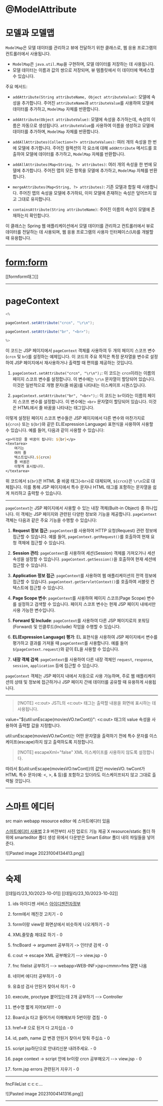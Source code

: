 


# @ModelAttribute


# 모델과 모델맵

`ModelMap`은 모델 데이터를 관리하고 뷰에 전달하기 위한 클래스로, 웹 응용 프로그램의 컨트롤러에서 사용됩니다. 

- `ModelMap`은 `java.util.Map`을 구현하며, 모델 데이터를 저장하는 데 사용됩니다.
- 모델 데이터는 이름과 값의 쌍으로 저장되며, 뷰 템플릿에서 이 데이터에 액세스할 수 있습니다.

주요 메서드:

- `addAttribute(String attributeName, Object attributeValue)`: 모델에 속성을 추가합니다. 
   주어진 `attributeName`과 `attributeValue`를 사용하여 모델에 데이터를 추가하고, 
   `ModelMap` 자체를 반환합니다.

- `addAttribute(Object attributeValue)`: 모델에 속성을 추가하는데, 속성의 이름은 자동으로 생성됩니다. 
   `attributeValue`를 사용하여 이름을 생성하고 모델에 데이터를 추가하며, `ModelMap` 자체를 반환합니다.

- `addAllAttributes(Collection<?> attributeValues)`: 여러 개의 속성을 한 번에 모델에 추가합니다. 
  주어진 컬렉션의 각 요소에 대해 `addAttribute` 메서드를 호출하여 모델에 데이터를 추가하고, `ModelMap` 자체를 반환합니다.

- `addAllAttributes(Map<String, ?> attributes)`: 여러 개의 속성을 한 번에 모델에 추가합니다. 
   주어진 맵의 모든 항목을 모델에 추가하고, `ModelMap` 자체를 반환합니다.

- `mergeAttributes(Map<String, ?> attributes)`: 기존 모델과 합칠 때 사용합니다. 
   주어진 맵의 속성을 모델에 추가하되, 이미 모델에 존재하는 속성은 덮어쓰지 않고 그대로 유지합니다.

- `containsAttribute(String attributeName)`: 주어진 이름의 속성이 모델에 존재하는지 확인합니다.

이 클래스는 Spring 웹 애플리케이션에서 모델 데이터를 관리하고 컨트롤러에서 뷰로 데이터를 전달하는 데 사용되며, 웹 응용 프로그램의 사용자 인터페이스(UI)를 개발할 때 유용합니다.

---
# <form:form>
[[formform태그]]


---

# pageContext

```java
<% 

pageContext.setAttribute("crcn", "\r\n"); 

pageContext.setAttribute("br", "<br>"); 

%>

```

이 코드는 JSP 페이지에서 `pageContext` 객체를 사용하여 두 개의 페이지 스코프 변수(`crcn` 및 `br`)를 설정하는 예제입니다. 
이 코드의 주요 목적은 특정 문자열을 변수로 설정하여 JSP 페이지에서 재사용하거나 출력할 때 편의를 제공하는 것입니다.

1. `pageContext.setAttribute("crcn", "\r\n");`: 이 코드는 `crcn`이라는 이름의 페이지 스코프 변수를 설정합니다. 
    이 변수에는 `\r\n` 문자열이 할당되어 있습니다. 이것은 일반적으로 개행 문자(줄 바꿈)를 나타내는 이스케이프 시퀀스입니다.

3. `pageContext.setAttribute("br", "<br>");`: 이 코드는 `br`이라는 이름의 페이지 스코프 변수를 설정합니다. 
    이 변수에는 `<br>` 문자열이 할당되어 있습니다. 이것은 HTML에서 줄 바꿈을 나타내는 태그입니다.

이렇게 설정된 페이지 스코프 변수들은 JSP 페이지에서 다른 변수와 마찬가지로 `${crcn}` 또는 `${br}`와 같은 EL(Expression Language) 표현식을 사용하여 사용할 수 있습니다. 
예를 들어, 다음과 같이 사용할 수 있습니다:

```jsp
<p>이것은 줄 바꿈이 됩니다: ${br}</p>
<textarea>
    여기는
    여러 줄
    텍스트입니다.${crcn}
    줄 바꿈은
    이렇게 표시됩니다.
</textarea>
```

위 코드에서 `${br}`은 HTML 줄 바꿈 태그(`<br>`)로 대체되며, `${crcn}`은 `\r\n`으로 대체됩니다. 
이를 통해 JSP 페이지에서 특수 문자나 HTML 태그를 포함하는 문자열을 쉽게 처리하고 출력할 수 있습니다.

---
`pageContext`는 JSP 페이지에서 사용할 수 있는 내장 객체(Built-in Object) 중 하나입니다.
이 객체는 JSP 페이지와 관련된 다양한 정보와 기능을 제공합니다.
`pageContext` 객체는 다음과 같은 주요 기능을 수행할 수 있습니다:

1. **Request 정보 접근**: `pageContext`를 사용하여 HTTP 요청(Request) 관련 정보에 접근할 수 있습니다. 예를 들어, `pageContext.getRequest()`를 호출하여 현재 요청 객체에 접근할 수 있습니다.

2. **Session 관리**: `pageContext`를 사용하여 세션(Session) 객체를 가져오거나 세션 속성을 설정할 수 있습니다. `pageContext.getSession()`을 호출하여 현재 세션에 접근할 수 있습니다.

3. **Application 정보 접근**: `pageContext`를 사용하여 웹 애플리케이션의 전역 정보에 접근할 수 있습니다. `pageContext.getServletContext()`를 호출하여 서블릿 컨텍스트에 접근할 수 있습니다.

4. **Page Scope 변수**: `pageContext`를 사용하여 페이지 스코프(Page Scope) 변수를 설정하고 검색할 수 있습니다. 페이지 스코프 변수는 현재 JSP 페이지 내에서만 사용 가능한 변수입니다.

5. **Forward 및 Include**: `pageContext`를 사용하여 다른 JSP 페이지로의 포워딩(Forward) 및 인클루드(Include) 작업을 수행할 수 있습니다.

6. **EL(Expression Language) 평가**: EL 표현식을 사용하여 JSP 페이지에서 변수를 평가하고 결과를 가져올 때 `pageContext`를 사용합니다. 예를 들어 `${pageContext.request}`와 같이 EL을 사용할 수 있습니다.

7. **내장 객체 검색**: `pageContext`를 사용하여 다른 내장 객체인 `request`, `response`, `session`, `application` 등에 접근할 수 있습니다.

`pageContext` 객체는 JSP 페이지 내에서 자동으로 사용 가능하며, 주로 웹 애플리케이션의 상태 및 정보에 접근하거나 JSP 페이지 간에 데이터를 공유할 때 유용하게 사용됩니다.


---


> [!NOTE] <c:out>
> JSTL의 <c:out> 태그는 출력할 내용을 화면에 표시하는 데 사용됩니다.

value="${util:unEscape(moviesVO.twCont)}": 
<c:out> 태그의 value 속성을 사용하여 출력할 값을 지정합니다. 

util:unEscape(moviesVO.twCont)는 어떤 문자열을 출력하기 전에 특수 문자를 이스케이프(escape)하지 않고 출력하도록 지정합니다. 


> [!NOTE] escapeXml="false"
>  XML 이스케이프를 사용하지 않도록 설정합니다. 


따라서 ${util:unEscape(moviesVO.twCont)}의 값인 moviesVO.
twCont가 HTML 특수 문자(예: <, >, & 등)를 포함하고 있더라도 이스케이프되지 않고 그대로 출력될 것입니다.




---
# 스마트 에디터
src main webapp resource editor 에 스마트에디터 있음

[스마트에디터 사용법](https://beforb.tistory.com/53)
2.9 버전부터 사진 업로드 기능 제공 X
resource/static 폴더 하위에 smarteditor 폴더 생성 위에서 다운받은 Smart Editor 폴더 내의 파일들을 넣어준다.

![[Pasted image 20231004134413.png]]


---

# 숙제 

[[데일리/23_10/2023-10-01]]
[[데일리/23_10/2023-10-02]]
1. ids 아이디젠 서비스
[아이디젠전자정부](https://www.egovframe.go.kr/wiki/doku.php?id=egovframework:oe1:%EC%84%A4%EC%A0%95%EA%B4%80%EB%A6%AC:%EA%B0%80%EC%9D%B4%EB%93%9C:id_gen_%EC%84%A4%EC%A0%95%EA%B4%80%EB%A6%AC)



1. form에서 깨진것 고치기 - 0
2. form이랑 view랑 화면상에서 비슷하게 나오게하기 - 0
3. XML줄맞춤 제대로 하기 - 0
4. fncBoard -> argument 공부하기 -> 인터넷 검색 - 0
6. c:out -> escape XML 공부해오기 --> view.jsp - 0
7. fnc filelist 공부하기 --> webapp>WEB-INF>jsp>cmmn>fms 열면 나옴 
8. 네이버 에디터 공부하기 - 0
9. 유효성 검사 안된거 찾아서 하기 - 0
10. execute, proctype 붙어있는데 2개 공부하기 --> Controller 
11. 변수명 짧게 지어보자!!! - 0
12. Board.js 타고 들어가서 이해해보자 5번이랑 겹침 - 0
13. href=# 으로 된거 다 고치십쇼 - 0  
14. id, path, name 값 변경 안된거 찾아서 맞춰 주십쇼 - 0
15. script jsp하단으로 안내리신분 내려주세요. - 0
16. page context -> script 안에 br이랑 crcn 공부해오기 --> view.jsp - 0
17. form.jsp errors 관련된거 지우기 - 0

---

fncFileList
ㄷㄷㄷ...

![[Pasted image 20231004141316.png]]

---


